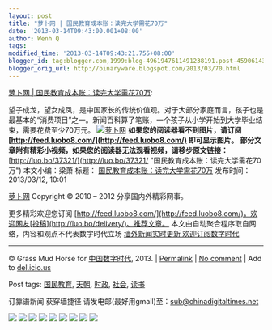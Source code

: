 ```yaml
---
layout: post
title: "萝卜网 | 国民教育成本账：读完大学需花70万"
date: '2013-03-14T09:43:00.001+08:00'
author: Wenh Q
tags:
modified_time: '2013-03-14T09:43:21.755+08:00'
blogger_id: tag:blogger.com,1999:blog-4961947611491238191.post-4590614386668418775
blogger_orig_url: http://binaryware.blogspot.com/2013/03/70.html
---
```

[萝卜网 |
国民教育成本账：读完大学需花70万](http://feedproxy.google.com/~r/chinagfwblog/~3/QDv_ObR_5kQ/):

望子成龙，望女成凤，是中国家长的传统价值观。对于大部分家庭而言，孩子也是最基本的“消费项目”之一。新闻百科算了笔账，一个孩子从小学开始到大学毕业结束，需要花费至少70万元。
[![萝卜网](http://hu.luo.bo/files/2013/03/12/9b021a910cda55e50229dc2b55777091.jpg "萝卜网")](http://hu.luo.bo/files/2013/03/12/9b021a910cda55e50229dc2b55777091.jpg "萝卜网")
**如果您的阅读器看不到图片，请订阅
[http://feed.luobo8.com/](http://feed.luobo8.com/) 即可显示图片。**
**部分文章附有精彩小视频，如果您的阅读器无法观看视频，请移步原文链接：**
[http://luo.bo/37321/](http://luo.bo/37321/ "国民教育成本账：读完大学需花70万")
本文小编：梁萧 标题：
[国民教育成本账：读完大学需花70万](http://luo.bo/37321/ "国民教育成本账：读完大学需花70万")
发布时间：2013/03/12, 10:01

[萝卜网](http://luo.bo/ "萝卜网 - 人人都是艺术家") Copyright © 2010 –
2012 分享国内外精彩网事。

更多精彩欢迎您订阅
[http://feed.luobo8.com/](http://feed.luobo8.com/)，欢迎网友[投稿](http://luo.bo/delivery/)、推荐文章。
本文由自动聚合程序取自网络，内容和观点不代表数字时代立场
[墙外新闻实时更新 欢迎订阅数字时代](http://eepurl.com/msuvD)


* * * * *

© Grass Mud Horse for
[中国数字时代](https://kexueshangwang.info/chinese), 2013. |
[Permalink](https://kexueshangwang.info/chinese/2013/03/%e5%9b%bd%e6%b0%91%e6%95%99%e8%82%b2%e6%88%90%e6%9c%ac%e8%b4%a6%ef%bc%9a%e8%af%bb%e5%ae%8c%e5%a4%a7%e5%ad%a6%e9%9c%80%e8%8a%b170%e4%b8%87/)
|
[No
comment](https://kexueshangwang.info/chinese/2013/03/%e5%9b%bd%e6%b0%91%e6%95%99%e8%82%b2%e6%88%90%e6%9c%ac%e8%b4%a6%ef%bc%9a%e8%af%bb%e5%ae%8c%e5%a4%a7%e5%ad%a6%e9%9c%80%e8%8a%b170%e4%b8%87/#comments)
|
Add to
[del.icio.us](http://del.icio.us/post?url=https://kexueshangwang.info/chinese/2013/03/%e5%9b%bd%e6%b0%91%e6%95%99%e8%82%b2%e6%88%90%e6%9c%ac%e8%b4%a6%ef%bc%9a%e8%af%bb%e5%ae%8c%e5%a4%a7%e5%ad%a6%e9%9c%80%e8%8a%b170%e4%b8%87/&title=%E8%90%9D%E5%8D%9C%E7%BD%91%20%7C%20%E5%9B%BD%E6%B0%91%E6%95%99%E8%82%B2%E6%88%90%E6%9C%AC%E8%B4%A6%EF%BC%9A%E8%AF%BB%E5%AE%8C%E5%A4%A7%E5%AD%A6%E9%9C%80%E8%8A%B170%E4%B8%87)


Post tags:
[国民教育](https://kexueshangwang.info/chinese/tag/%e5%9b%bd%e6%b0%91%e6%95%99%e8%82%b2/?category=10466),
[天朝](https://kexueshangwang.info/chinese/tag/%e5%a4%a9%e6%9c%9d/?category=10466),
[时政](https://kexueshangwang.info/chinese/tag/%e6%97%b6%e6%94%bf/?category=10466),
[社会](https://kexueshangwang.info/chinese/tag/%e7%a4%be%e4%bc%9a/?category=10466),
[读书](https://kexueshangwang.info/chinese/tag/%e8%af%bb%e4%b9%a6/?category=10466)

订靠谱新闻 获穿墙捷径
请发电邮(最好用gmail)至：sub@chinadigitaltimes.net


[![](http://feeds.feedburner.com/~ff/chinagfwblog?d=yIl2AUoC8zA)](http://feeds.feedburner.com/~ff/chinagfwblog?a=QDv_ObR_5kQ:M0lfO6PT-Kk:yIl2AUoC8zA)
[![](http://feeds.feedburner.com/~ff/chinagfwblog?i=QDv_ObR_5kQ:M0lfO6PT-Kk:-BTjWOF_DHI)](http://feeds.feedburner.com/~ff/chinagfwblog?a=QDv_ObR_5kQ:M0lfO6PT-Kk:-BTjWOF_DHI)
[![](http://feeds.feedburner.com/~ff/chinagfwblog?i=QDv_ObR_5kQ:M0lfO6PT-Kk:F7zBnMyn0Lo)](http://feeds.feedburner.com/~ff/chinagfwblog?a=QDv_ObR_5kQ:M0lfO6PT-Kk:F7zBnMyn0Lo)
[![](http://feeds.feedburner.com/~ff/chinagfwblog?i=QDv_ObR_5kQ:M0lfO6PT-Kk:V_sGLiPBpWU)](http://feeds.feedburner.com/~ff/chinagfwblog?a=QDv_ObR_5kQ:M0lfO6PT-Kk:V_sGLiPBpWU)
[![](http://feeds.feedburner.com/~ff/chinagfwblog?d=qj6IDK7rITs)](http://feeds.feedburner.com/~ff/chinagfwblog?a=QDv_ObR_5kQ:M0lfO6PT-Kk:qj6IDK7rITs)
[![](http://feeds.feedburner.com/~ff/chinagfwblog?d=l6gmwiTKsz0)](http://feeds.feedburner.com/~ff/chinagfwblog?a=QDv_ObR_5kQ:M0lfO6PT-Kk:l6gmwiTKsz0)
[![](http://feeds.feedburner.com/~ff/chinagfwblog?i=QDv_ObR_5kQ:M0lfO6PT-Kk:gIN9vFwOqvQ)](http://feeds.feedburner.com/~ff/chinagfwblog?a=QDv_ObR_5kQ:M0lfO6PT-Kk:gIN9vFwOqvQ)
[![](http://feeds.feedburner.com/~ff/chinagfwblog?d=TzevzKxY174)](http://feeds.feedburner.com/~ff/chinagfwblog?a=QDv_ObR_5kQ:M0lfO6PT-Kk:TzevzKxY174)
![](http://feeds.feedburner.com/~r/chinagfwblog/~4/QDv_ObR_5kQ)
